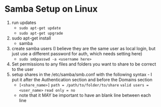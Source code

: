 # Samba Setup on Linux

1. run updates
	* `sudo apt-get update`
	* `sudo apt-get upgrade`
2. sudo apt-get install 
	* samba
3. create samba users (I believe they are the same user as local login, but just use a different password for auth, which needs setting here)
	* `sudo smbpasswd -a <username here>`
4. Set permissions to any files and folders you want to share to be correct to the user
5. setup shares in the /etc/samba/smb.conf with the following syntax - I put it after the Authentication section and before the Domains section
	* `[<share_name>]`
	`path = /path/to/folder/to/share`
	`valid users = <user_name>`
	`read only = no`
	* note that it MAY be important to have an blank line between each line 